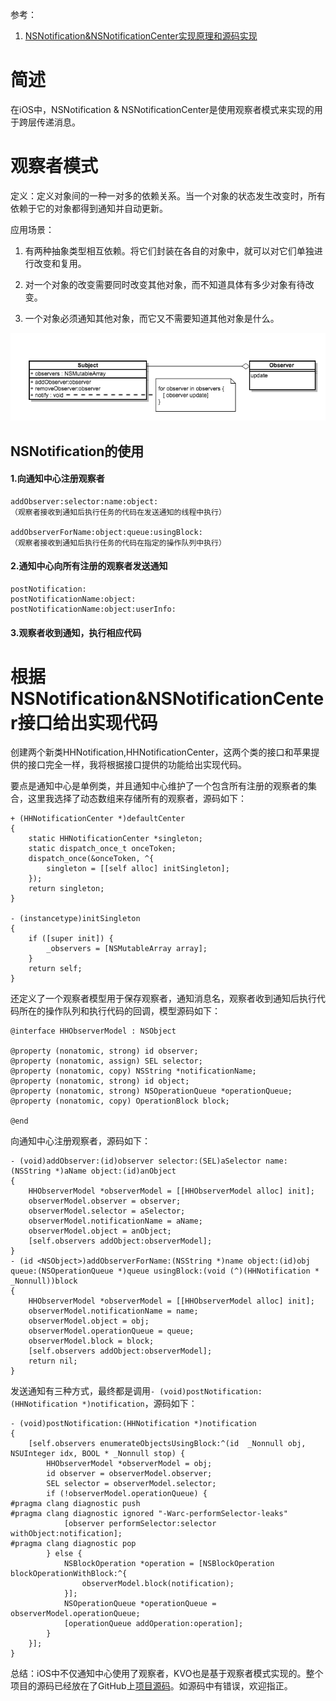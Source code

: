 参考：
1. [NSNotification&NSNotificationCenter实现原理和源码实现](https://www.jianshu.com/p/a307587ac62c)

# 简述
在iOS中，NSNotification & NSNotificationCenter是使用观察者模式来实现的用于跨层传递消息。

# 观察者模式
定义：定义对象间的一种一对多的依赖关系。当一个对象的状态发生改变时，所有依赖于它的对象都得到通知并自动更新。

应用场景：
1. 有两种抽象类型相互依赖。将它们封装在各自的对象中，就可以对它们单独进行改变和复用。
2. 对一个对象的改变需要同时改变其他对象，而不知道具体有多少对象有待改变。

3. 一个对象必须通知其他对象，而它又不需要知道其他对象是什么。

![1](https://raw.githubusercontent.com/univer2012/personal-document/master/Pictures/2019/NSNotification%26NSNotificationCenter%E5%AE%9E%E7%8E%B0%E5%8E%9F%E7%90%86%E5%92%8C%E6%BA%90%E7%A0%81%E5%AE%9E%E7%8E%B0_1.png)

## NSNotification的使用
#### 1.向通知中心注册观察者
```
addObserver:selector:name:object:
（观察者接收到通知后执行任务的代码在发送通知的线程中执行）

addObserverForName:object:queue:usingBlock:
（观察者接收到通知后执行任务的代码在指定的操作队列中执行）
```
#### 2.通知中心向所有注册的观察者发送通知
```
postNotification:
postNotificationName:object:
postNotificationName:object:userInfo:
```
#### 3.观察者收到通知，执行相应代码

# 根据NSNotification&NSNotificationCenter接口给出实现代码
创建两个新类HHNotification,HHNotificationCenter，这两个类的接口和苹果提供的接口完全一样，我将根据接口提供的功能给出实现代码。

要点是通知中心是单例类，并且通知中心维护了一个包含所有注册的观察者的集合，这里我选择了动态数组来存储所有的观察者，源码如下：
```
+ (HHNotificationCenter *)defaultCenter
{
    static HHNotificationCenter *singleton;
    static dispatch_once_t onceToken;
    dispatch_once(&onceToken, ^{
        singleton = [[self alloc] initSingleton];
    });
    return singleton;
}

- (instancetype)initSingleton
{
    if ([super init]) {
        _observers = [NSMutableArray array];
    }
    return self;
}
```

还定义了一个观察者模型用于保存观察者，通知消息名，观察者收到通知后执行代码所在的操作队列和执行代码的回调，模型源码如下：
```
@interface HHObserverModel : NSObject

@property (nonatomic, strong) id observer;
@property (nonatomic, assign) SEL selector;
@property (nonatomic, copy) NSString *notificationName;
@property (nonatomic, strong) id object;
@property (nonatomic, strong) NSOperationQueue *operationQueue;
@property (nonatomic, copy) OperationBlock block;

@end
```
向通知中心注册观察者，源码如下：
```
- (void)addObserver:(id)observer selector:(SEL)aSelector name:(NSString *)aName object:(id)anObject
{
    HHObserverModel *observerModel = [[HHObserverModel alloc] init];
    observerModel.observer = observer;
    observerModel.selector = aSelector;
    observerModel.notificationName = aName;
    observerModel.object = anObject;
    [self.observers addObject:observerModel];
}
- (id <NSObject>)addObserverForName:(NSString *)name object:(id)obj queue:(NSOperationQueue *)queue usingBlock:(void (^)(HHNotification * _Nonnull))block
{
    HHObserverModel *observerModel = [[HHObserverModel alloc] init];
    observerModel.notificationName = name;
    observerModel.object = obj;
    observerModel.operationQueue = queue;
    observerModel.block = block;
    [self.observers addObject:observerModel];
    return nil;
}
```
发送通知有三种方式，最终都是调用`- (void)postNotification:(HHNotification *)notification`，源码如下：

```
- (void)postNotification:(HHNotification *)notification
{
    [self.observers enumerateObjectsUsingBlock:^(id  _Nonnull obj, NSUInteger idx, BOOL * _Nonnull stop) {
        HHObserverModel *observerModel = obj;
        id observer = observerModel.observer;
        SEL selector = observerModel.selector;
        if (!observerModel.operationQueue) {
#pragma clang diagnostic push
#pragma clang diagnostic ignored "-Warc-performSelector-leaks"
            [observer performSelector:selector withObject:notification];
#pragma clang diagnostic pop
        } else {
            NSBlockOperation *operation = [NSBlockOperation blockOperationWithBlock:^{
                observerModel.block(notification);
            }];
            NSOperationQueue *operationQueue = observerModel.operationQueue;
            [operationQueue addOperation:operation];
        }
    }];
}
```

总结：iOS中不仅通知中心使用了观察者，KVO也是基于观察者模式实现的。整个项目的源码已经放在了GitHub上[项目源码](https://link.jianshu.com/?t=https://github.com/zongmumask/NSNotifcationCracking/tree/master)。如源码中有错误，欢迎指正。